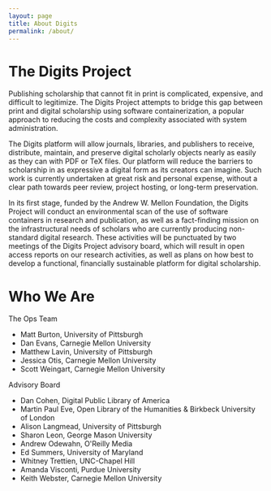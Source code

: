 ```yaml
---
layout: page
title: About Digits
permalink: /about/
---
```

# The Digits Project
Publishing scholarship that cannot fit in print is complicated, expensive, and difficult to legitimize. The Digits Project attempts to bridge this gap between print and digital scholarship using software containerization, a popular approach to reducing the costs and complexity associated with system administration. 

The Digits platform will allow journals, libraries, and publishers to receive, distribute, maintain, and preserve digital scholarly objects nearly as easily as they can with PDF or TeX files. Our platform will reduce the barriers to scholarship in as expressive a digital form as its creators can imagine. Such work is currently undertaken at great risk and personal expense, without a clear path towards peer review, project hosting, or long-term preservation. 

In its first stage, funded by the Andrew W. Mellon Foundation, the Digits Project will conduct an environmental scan of the use of software containers in research and publication, as well as a fact-finding mission on the infrastructural needs of scholars who are currently producing non-standard digital research. These activities will be punctuated by two meetings of the Digits Project advisory board, which will result in open access reports on our research activities, as well as plans on how best to develop a functional, financially sustainable platform for digital scholarship. 

# Who We Are
The Ops Team

* Matt Burton, University of Pittsburgh
* Dan Evans, Carnegie Mellon University
* Matthew Lavin, University of Pittsburgh
* Jessica Otis, Carnegie Mellon University
* Scott Weingart, Carnegie Mellon University

Advisory Board

* Dan Cohen, Digital Public Library of America
* Martin Paul Eve, Open Library of the Humanities & Birkbeck University of London
* Alison Langmead, University of Pittsburgh
* Sharon Leon, George Mason University
* Andrew Odewahn, O'Reilly Media
* Ed Summers, University of Maryland
* Whitney Trettien, UNC-Chapel Hill
* Amanda Visconti, Purdue University
* Keith Webster, Carnegie Mellon University
